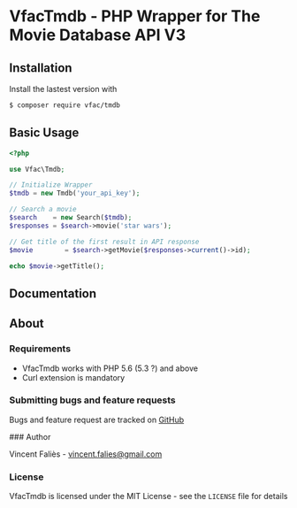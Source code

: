 # VfacTmdb - PHP Wrapper for The Movie Database API V3

## Installation

Install the lastest version with

```bash
$ composer require vfac/tmdb
```

## Basic Usage

```php
<?php

use Vfac\Tmdb;

// Initialize Wrapper
$tmdb = new Tmdb('your_api_key');

// Search a movie
$search    = new Search($tmdb);
$responses = $search->movie('star wars');

// Get title of the first result in API response
$movie        = $search->getMovie($responses->current()->id);

echo $movie->getTitle();
```

## Documentation

## About

### Requirements

- VfacTmdb works with PHP 5.6 (5.3 ?) and above
- Curl extension is mandatory

### Submitting bugs and feature requests

Bugs and feature request are tracked on [GitHub](https://github.com/vfac/tmdb/issues)

### Author

Vincent Faliès - <vincent.falies@gmail.com>

### License

VfacTmdb is licensed under the MIT License - see the `LICENSE` file for details
